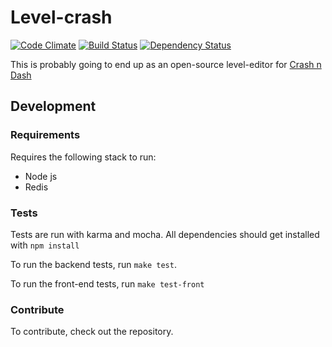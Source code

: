Level-crash
===========
[![Code Climate](http://img.shields.io/codeclimate/github/eiriksm/level-crash.svg)](https://codeclimate.com/github/eiriksm/level-crash)
[![Build Status](https://travis-ci.org/eiriksm/level-crash.svg)](https://travis-ci.org/eiriksm/level-crash)
[![Dependency Status](https://david-dm.org/eiriksm/level-crash.svg?theme=shields.io)](https://david-dm.org/eiriksm/level-crash)

This is probably going to end up as an open-source level-editor for [Crash n Dash](http://crashndash.com)

## Development
### Requirements
Requires the following stack to run:
- Node js
- Redis

### Tests
Tests are run with karma and mocha. All dependencies should get installed with
`npm install`

To run the backend tests, run `make test`.

To run the front-end tests, run `make test-front`

### Contribute
To contribute, check out the repository.
